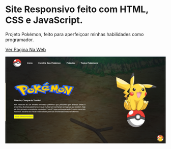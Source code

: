 <h1> Site Responsivo feito com HTML, CSS e JavaScript. </h1>

<p> Projeto Pokémon, feito para aperfeiçoar minhas habilidades como programador. </p>

<a href="https://yellowpokemon.netlify.app/" target="_blank"> Ver Pagina Na Web </a>

<img src="https://github.com/kdansz/pokemonPage/blob/master/assets/PreviewSite.png?raw=true">



